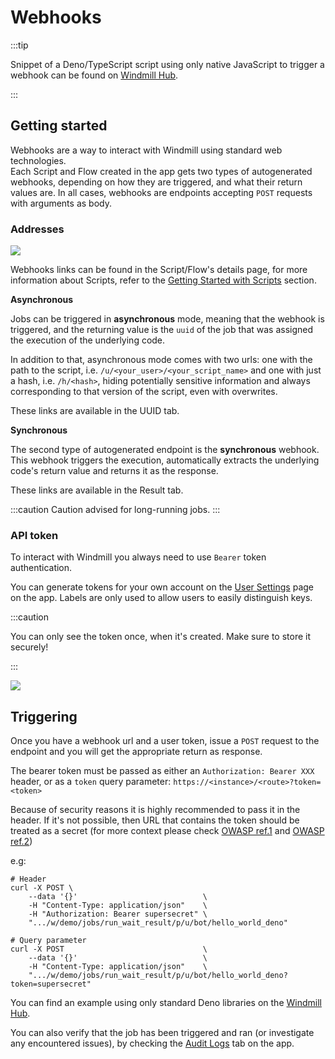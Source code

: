 # Webhooks

:::tip

Snippet of a Deno/TypeScript script using only native JavaScript to trigger a
webhook can be found on [Windmill Hub][script].

:::

## Getting started

Webhooks are a way to interact with Windmill using standard web technologies.\
Each Script and Flow created in the app gets two types of autogenerated
webhooks, depending on how they are triggered, and what their return values are.
In all cases, webhooks are endpoints accepting `POST` requests with arguments as
body.

### Addresses

![](../assets/getting_started/webhooks/1-create_script.png)

Webhooks links can be found in the Script/Flow's details page, for more
information about Scripts, refer to the
[Getting Started with Scripts](./scripts) section.

**Asynchronous**

Jobs can be triggered in **asynchronous** mode, meaning that the webhook is
triggered, and the returning value is the `uuid` of the job that was assigned
the execution of the underlying code. 

In addition to that, asynchronous mode comes with two urls: one with the path to
the script, i.e. `/u/<your_user>/<your_script_name>` and one with just a hash,
i.e. `/h/<hash>`, hiding potentially sensitive information and always
corresponding to that version of the script, even with overwrites.

These links are available in the UUID tab. 

**Synchronous**

The second type of autogenerated endpoint is the **synchronous** webhook.
This webhook triggers the execution, automatically extracts the underlying
code's return value and returns it as the response.

These links are available in the Result tab. 

:::caution
Caution advised for long-running jobs.
:::

### API token

To interact with Windmill you always need to use `Bearer` token authentication.

You can generate tokens for your own account on the
[User Settings][user-settings] page on the app. Labels are only used to allow
users to easily distinguish keys.

:::caution

You can only see the token once, when it's created. Make sure to store it
securely!

:::

![](../assets/getting_started/webhooks/2-tokens.png)

## Triggering

Once you have a webhook url and a user token, issue a `POST` request to the
endpoint and you will get the appropriate return as response.

The bearer token must be passed as either an `Authorization: Bearer XXX` header,
or as a `token` query parameter: `https://<instance>/<route>?token=<token>`

Because of security reasons it is highly recommended to pass it in the header.
If it's not possible, then URL that contains the token should be treated as a
secret (for more context please check [OWASP ref.1] and [OWASP ref.2])

e.g:

```console
# Header
curl -X POST \
    --data '{}'                            \
    -H "Content-Type: application/json"    \
    -H "Authorization: Bearer supersecret" \
    ".../w/demo/jobs/run_wait_result/p/u/bot/hello_world_deno"
```
```console
# Query parameter
curl -X POST                               \
    --data '{}'                            \
    -H "Content-Type: application/json"    \
    ".../w/demo/jobs/run_wait_result/p/u/bot/hello_world_deno?token=supersecret"
```

You can find an example using only standard Deno libraries on the
[Windmill Hub][script].

You can also verify that the job has been triggered and ran (or investigate any
encountered issues), by checking the [Audit Logs][audit-logs] tab on the app.

<!-- Resources -->

[audit-logs]: https://app.windmill.dev/audit_logs
[user-settings]: https://app.windmill.dev/user/settings
[script]: https://hub.windmill.dev/scripts/windmill/1325/trigger-windmill-webhook-with-native-fetch-api-windmill
[OWASP ref.1]: https://cheatsheetseries.owasp.org/cheatsheets/REST_Security_Cheat_Sheet.html#sensitive-information-in-http-requests
[OWASP ref.2]: https://github.com/OWASP/CheatSheetSeries/blob/083890d18ca40bcfc4bdfa80e04dd0a2245c34ea/cheatsheets_draft/Webhook_Security_Guidelines_CheatSheet.md#treat-webhooks-as-secrets
